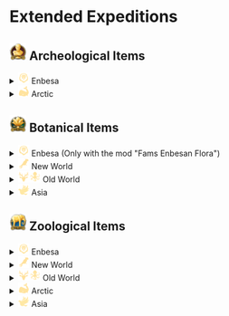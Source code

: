 # Extended Expeditions

## <img src="./doc/archeological/icon_museum.png" alt="If you are reading this, there is an error." width="30" /> Archeological Items

<details>
  <summary><img src="./doc/expeditions/icon_session_landoflions.png" alt="If you are reading this, there is an error." width="20" /> Enbesa</summary>

- <img src="./doc/archeological/icon_journal_archeological.png" alt="If you are reading this, there is an error." width="20" /> "Archeological Research Report from Enbesa: Uncommon Artefacts"

  - <img src="./doc/archeological/icon_ring.png" alt="If you are reading this, there is an error." width="20" /> Bovine Ivory Ring
  - <img src="./doc/archeological/icon_necklace.png" alt="If you are reading this, there is an error." width="20" /> Arabesque Trinkets
  - <img src="./doc/archeological/icon_mask.png" alt="If you are reading this, there is an error." width="20" /> Painted Mask
  - <img src="./doc/archeological/icon_figure.png" alt="If you are reading this, there is an error." width="20" /> Animal Figure
  - <img src="./doc/archeological/icon_book.png" alt="If you are reading this, there is an error." width="20" /> Glory of Kings

- <img src="./doc/archeological/icon_mercier_manifesto_archeological.png" alt="If you are reading this, there is an error." width="20" /> "Archeological Research Report from Enbesa: Rare Artefacts"

  - <img src="./doc/archeological/icon_lion.png" alt="If you are reading this, there is an error." width="20" /> Lion of Selamawi
  - <img src="./doc/archeological/icon_phemba.png" alt="If you are reading this, there is an error." width="20" /> Mother and Child Figure
  - <img src="./doc/archeological/icon_terracota.png" alt="If you are reading this, there is an error." width="20" /> Striking Terracotta Figure
  - <img src="./doc/archeological/icon_obelix.png" alt="If you are reading this, there is an error." width="20" /> Arksum Obelisk
  - <img src="./doc/archeological/icon_souvenir.png" alt="If you are reading this, there is an error." width="20" /> Masu Masu's Trinket
  - <img src="./doc/archeological/icon_map.png" alt="If you are reading this, there is an error." width="20" /> Masu's Mapamundi
  - <img src="./doc/archeological/icon_carving.png" alt="If you are reading this, there is an error." width="20" /> Intricate Baked Mud Tile

</details>
<details>
    <summary><img src="./doc/expeditions/icon_session_passage.png" alt="If you are reading this, there is an error." width="20" /> Arctic</summary>

- <img src="./doc/archeological/icon_mercier_manifesto_archeological.png" alt="If you are reading this, there is an error." width="20" /> "Archeological Research Report of the Arctic: Rare Artefacts"

  - <img src="./doc/archeological/icon_security.png" alt="If you are reading this, there is an error." width="20" /> Collection Of Lost Expedition Relics
  - <img src="./doc/archeological/icon_scroll.png" alt="If you are reading this, there is an error." width="20" /> Heimskringla
  - <img src="./doc/archeological/icon_model_1.png" alt="If you are reading this, there is an error." width="20" /> Inunnguaq Inuksuk
  - <img src="./doc/archeological/icon_model_2.png" alt="If you are reading this, there is an error." width="20" /> Pirujaqarvik Inuksuk
  - <img src="./doc/archeological/icon_toy.png" alt="If you are reading this, there is an error." width="20" /> Toy Qamutiik

</details>

## <img src="./doc/botanical/icon_botanic_garden.png" alt="If you are reading this, there is an error." width="30" /> Botanical Items

<details>
  <summary><img src="./doc/expeditions/icon_session_landoflions.png" alt="If you are reading this, there is an error." width="20" /> Enbesa (Only with the mod "Fams Enbesan Flora")</summary>

- <img src="./doc/botanical/icon_journal_botanical.png" alt="If you are reading this, there is an error." width="20" /> "Botanical Research Report from Enbesa: Uncommon Plants"

  - <img src="./doc/botanical/icon_wanzaberries.png" alt="If you are reading this, there is an error." width="20" /> Old Wanza Tree
  - <img src="./doc/botanical/icon_frankincense.png" alt="If you are reading this, there is an error." width="20" /> Frankincense
  - <img src="./doc/botanical/icon_gazania.png" alt="If you are reading this, there is an error." width="20" /> Gazania
  - <img src="./doc/botanical/icon_periwinkle.png" alt="If you are reading this, there is an error." width="20" /> Cape Periwinkle

- <img src="./doc/botanical/icon_mercier_manifesto_botanical.png" alt="If you are reading this, there is an error." width="20" /> "Botanical Research Report from Enbesa: Rare Plants"

  - <img src="./doc/botanical/icon_lionsear.png" alt="If you are reading this, there is an error." width="20" /> Lion's Ear
  - <img src="./doc/botanical/icon_aloe.png" alt="If you are reading this, there is an error." width="20" /> Aloe
  - <img src="./doc/botanical/icon_custardapple.png" alt="If you are reading this, there is an error." width="20" /> Wild Custard Apple
  - <img src="./doc/botanical/icon_spurflower.png" alt="If you are reading this, there is an error." width="20" /> Spur Flower
  - <img src="./doc/botanical/icon_ironwoodolive.png" alt="If you are reading this, there is an error." width="20" /> Ironwood Olive Tree
  - <img src="./doc/botanical/icon_moringa.png" alt="If you are reading this, there is an error." width="20" /> Moringa Tree

</details>

<details>
  <summary><img src="./doc/expeditions/icon_session_southamerica.png" alt="If you are reading this, there is an error." width="20" /> New World</summary>

- <img src="./doc/botanical/icon_journal_botanical.png" alt="If you are reading this, there is an error." width="20" /> "Botanical Research Report of the New World: Uncommon Plants"

  - <img src="./doc/botanical/icon_coco_tree.png" alt="If you are reading this, there is an error." width="20" /> Coconut Palm
  - <img src="./doc/botanical/icon_hevea.png" alt="If you are reading this, there is an error." width="20" /> Hevea Tree
  - <img src="./doc/botanical/icon_palm_tree.png" alt="If you are reading this, there is an error." width="20" /> Royal Palm
  - <img src="./doc/botanical/icon_sea_lavender.png" alt="If you are reading this, there is an error." width="20" /> Sea-lavender
  - <img src="./doc/botanical/item_pillar_coral.png" alt="If you are reading this, there is an error." width="20" /> Pillar Coral
  - <img src="./doc/botanical/icon_staghorn_coral.png" alt="If you are reading this, there is an error." width="20" /> Staghorn Coral

- <img src="./doc/botanical/icon_mercier_manifesto_botanical.png" alt="If you are reading this, there is an error." width="20" /> "Botanical Research Report of the New World: Rare Plants"

  - <img src="./doc/botanical/icon_great_star_coral.png" alt="If you are reading this, there is an error." width="20" /> Great Star Coral
  - <img src="./doc/botanical/icon_star_bright_lotus.png" alt="If you are reading this, there is an error." width="20" /> Yellow Lotus
  - <img src="./doc/botanical/icon_guayacan_de_manizales.png" alt="If you are reading this, there is an error." width="20" /> Guayacan de Manizales
  - <img src="./doc/botanical/icon_giant_water_lily.png" alt="If you are reading this, there is an error." width="20" /> Giant Water Lily
  - <img src="./doc/botanical/item_metaxya.png" alt="If you are reading this, there is an error." width="20" /> Metaxya Farn
  - <img src="./doc/botanical/icon_purple_pitcher.png" alt="If you are reading this, there is an error." width="20" /> Purple Pitcher Plant
  - <img src="./doc/botanical/icon_frailejones.png" alt="If you are reading this, there is an error." width="20" /> Espeletia
  - <img src="./doc/botanical/icon_queen_of_andes.png" alt="If you are reading this, there is an error." width="20" /> Queen of the Andes
  - <img src="./doc/botanical/icon_lianas.png" alt="If you are reading this, there is an error." width="20" /> Sea Heart Liana

</details>

<details>
  <summary><img src="./doc/expeditions/icon_session_moderate.png" alt="If you are reading this, there is an error." width="20" /><img src="./doc/expeditions/icon_session_sunken_treasure.png" alt="If you are reading this, there is an error." width="20" /> Old World</summary>

- <img src="./doc/botanical/icon_journal_botanical.png" alt="If you are reading this, there is an error." width="20" /> "Botanical Research Report of the Old World: Uncommon Plants"

  - <img src="./doc/botanical/icon_reeds.png" alt="If you are reading this, there is an error." width="20" /> Common Reed
  - <img src="./doc/botanical/icon_rocky_mountain_fir.png" alt="If you are reading this, there is an error." width="20" /> Subalpine Fir
  - <img src="./doc/botanical/icon_foxglove.png" alt="If you are reading this, there is an error." width="20" /> Foxglove
  - <img src="./doc/botanical/icon_dandelion.png" alt="If you are reading this, there is an error." width="20" /> Dandelion
  - <img src="./doc/botanical/icon_peppermint.png" alt="If you are reading this, there is an error." width="20" /> Peppermint
  - <img src="./doc/botanical/icon_hemp.png" alt="If you are reading this, there is an error." width="20" /> Hemp
  - <img src="./doc/botanical/icon_poppy.png" alt="If you are reading this, there is an error." width="20" /> Poopy
  - <img src="./doc/botanical/icon_saxifraga.png" alt="If you are reading this, there is an error." width="20" /> Purple Saxifage
  - <img src="./doc/botanical/icon_lilies.png" alt="If you are reading this, there is an error." width="20" /> Water Lily
  - <img src="./doc/botanical/icon_salvia.png" alt="If you are reading this, there is an error." width="20" /> Meadow Sage

</details>

<details>
  <summary><img src="./doc/expeditions/icon_session_asia.png" alt="If you are reading this, there is an error." width="20" /> Asia</summary>

- <img src="./doc/botanical/icon_journal_botanical.png" alt="If you are reading this, there is an error." width="20" /> "Botanical Research Report from Asia: Uncommon Plants"

  - <img src="./doc/botanical/icon_vines.png" alt="If you are reading this, there is an error." width="20" /> Morning Glory
  - <img src="./doc/botanical/icon_cherry_blossom.png" alt="If you are reading this, there is an error." width="20" /> Oriental Cherry
  - <img src="./doc/botanical/icon_rhododendron.png" alt="If you are reading this, there is an error." width="20" /> Rhododendron
  - <img src="./doc/botanical/item_papyrus.png" alt="If you are reading this, there is an error." width="20" /> Papyrus
  - <img src="./doc/botanical/item_water_hyacinth.png" alt="If you are reading this, there is an error." width="20" /> Water Hyacinth
  - <img src="./doc/botanical/icon_downy_jasmine.png" alt="If you are reading this, there is an error." width="20" /> Star Jasmine
  - <img src="./doc/botanical/icon_magnolia_champaca.png" alt="If you are reading this, there is an error." width="20" /> Champak
  - <img src="./doc/botanical/icon_tulsi.png" alt="If you are reading this, there is an error." width="20" /> Tulsi

</details>

## <img src="./doc/zoological/icon_zoo.png" alt="If you are reading this, there is an error." width="30" /> Zoological Items

<details>
  <summary><img src="./doc/expeditions/icon_session_landoflions.png" alt="If you are reading this, there is an error." width="20" /> Enbesa</summary>

- <img src="./doc/zoological/icon_journal_zoological.png" alt="If you are reading this, there is an error." width="20" /> "Zoological Research Trip to Enbesa: Uncommon Animals"

  - <img src="./doc/zoological/icon_dromedary.png" alt="If you are reading this, there is an error." width="20" /> Dromedary
  - <img src="./doc/zoological/icon_enbesan_wolf.png" alt="If you are reading this, there is an error." width="20" /> Enbesan Wolf
  - <img src="./doc/zoological/icon_bale_two_horned_chameleon.png" alt="If you are reading this, there is an error." width="20" /> Two-Horned Chameleon
  - <img src="./doc/zoological/icon_zebra.png" alt="If you are reading this, there is an error." width="20" /> Imperial Zebra
  - <img src="./doc/zoological/icon_wild_dog.png" alt="If you are reading this, there is an error." width="20" /> Wild Dog
  - <img src="./doc/zoological/icon_spider.png" alt="If you are reading this, there is an error." width="20" /> Curly-Hair Tarantula
  - <img src="./doc/zoological/icon_ostrich.png" alt="If you are reading this, there is an error." width="20" /> Ostrich
  - <img src="./doc/zoological/icon_flamingo.png" alt="If you are reading this, there is an error." width="20" /> Flamingo

- <img src="./doc/zoological/icon_mercier_manifesto_zoological.png" alt="If you are reading this, there is an error." width="20" /> "Zoological Research Report from Enbesa: Rare Animals"

  - <img src="./doc/zoological/icon_grey_crowned_crane.png" alt="If you are reading this, there is an error." width="20" /> Grey Crowned Crane
  - <img src="./doc/zoological/icon_mountain_nyala.png" alt="If you are reading this, there is an error." width="20" /> Mountain Nyala
  - <img src="./doc/zoological/icon_oryx.png" alt="If you are reading this, there is an error." width="20" /> Oryxe
  - <img src="./doc/zoological/icon_spotted_hyena.png" alt="If you are reading this, there is an error." width="20" /> Spotted Hyena
  - <img src="./doc/zoological/icon_wildebeest.png" alt="If you are reading this, there is an error." width="20" /> Wildebeest
  - <img src="./doc/zoological/icon_impala.png" alt="If you are reading this, there is an error." width="20" /> Impala
  - <img src="./doc/zoological/icon_caracal.png" alt="If you are reading this, there is an error." width="20" /> Caracal
  - <img src="./doc/zoological/icon_fennec.png" alt="If you are reading this, there is an error." width="20" /> Feccec
  - <img src="./doc/zoological/icon_scorpion.png" alt="If you are reading this, there is an error." width="20" /> Emperor Scorpion
  - <img src="./doc/zoological/icon_snake.png" alt="If you are reading this, there is an error." width="20" /> Spitting Cobra
  - <img src="./doc/zoological/icon_bat_eared_fennec.png" alt="If you are reading this, there is an error." width="20" /> Bat-Eared Fennec

</details>

<details>
  <summary><img src="./doc/expeditions/icon_session_southamerica.png" alt="If you are reading this, there is an error." width="20" /> New World</summary>

- <img src="./doc/zoological/icon_journal_zoological.png" alt="If you are reading this, there is an error." width="20" /> "Zoological Research Report of the New World: Uncommon Animals"

  - <img src="./doc/zoological/icon_mantaray.png" alt="If you are reading this, there is an error." width="20" /> Manta Ray
  - <img src="./doc/zoological/icon_lionfish.png" alt="If you are reading this, there is an error." width="20" /> Lionfish
  - <img src="./doc/zoological/icon_seahorses.png" alt="If you are reading this, there is an error." width="20" /> Seahorses
  - <img src="./doc/zoological/icon_turtle.png" alt="If you are reading this, there is an error." width="20" /> Green Turtle
  - <img src="./doc/zoological/icon_alpacca.png" alt="If you are reading this, there is an error." width="20" /> Alpaca
  - <img src="./doc/zoological/icon_vulture_ver2.png" alt="If you are reading this, there is an error." width="20" /> Condor

- <img src="./doc/zoological/icon_mercier_manifesto_zoological.png" alt="If you are reading this, there is an error." width="20" /> "Zoological Research Report of the New World: Rare Animals"

  - <img src="./doc/zoological/icon_dolphin.png" alt="If you are reading this, there is an error." width="20" /> Bottlenose Dolphin
  - <img src="./doc/zoological/icon_balloonfish.png" alt="If you are reading this, there is an error." width="20" /> Balloon Fish
  - <img src="./doc/zoological/icon_black_cockatoo.png" alt="If you are reading this, there is an error." width="20" /> Glossy Black Cockatoo
  - <img src="./doc/zoological/icon_puma.png" alt="If you are reading this, there is an error." width="20" /> Puma
  - <img src="./doc/zoological/icon_jaguar.png" alt="If you are reading this, there is an error." width="20" /> Jaguar
  - <img src="./doc/zoological/icon_pelican.png" alt="If you are reading this, there is an error." width="20" /> Pelican
  - <img src="./doc/zoological/icon_black_caiman.png" alt="If you are reading this, there is an error." width="20" /> Black Caiman

</details>

<details>
  <summary><img src="./doc/expeditions/icon_session_moderate.png" alt="If you are reading this, there is an error." width="20" /><img src="./doc/expeditions/icon_session_sunken_treasure.png" alt="If you are reading this, there is an error." width="20" /> Old World </summary>

- <img src="./doc/zoological/icon_journal_zoological.png" alt="If you are reading this, there is an error." width="20" /> "Zoological Research Report of the Old World: Uncommon Animals"

  - <img src="./doc/zoological/icon_pigs.png" alt="If you are reading this, there is an error." width="20" /> Domestic Pig
  - <img src="./doc/zoological/icon_chicken.png" alt="If you are reading this, there is an error." width="20" /> Chicken
  - <img src="./doc/zoological/icon_horse.png" alt="If you are reading this, there is an error." width="20" /> Horse
  - <img src="./doc/zoological/icon_cattle.png" alt="If you are reading this, there is an error." width="20" /> Cattle
  - <img src="./doc/zoological/icon_sheep.png" alt="If you are reading this, there is an error." width="20" /> Sheap
  - <img src="./doc/zoological/icon_goat.png" alt="If you are reading this, there is an error." width="20" /> Goat
  - <img src="./doc/zoological/icon_brown_bear.png" alt="If you are reading this, there is an error." width="20" /> Brown Bear
  - <img src="./doc/zoological/icon_black_bear.png" alt="If you are reading this, there is an error." width="20" /> Black Bear

- <img src="./doc/zoological/icon_mercier_manifesto_zoological.png" alt="If you are reading this, there is an error." width="20" /> "Zoological Research Report of the Old World: Rare Animals"

  - <img src="./doc/zoological/icon_blob_fish.png" alt="If you are reading this, there is an error." width="20" /> Blobfish
  - <img src="./doc/zoological/icon_helmet_jellyfish.png" alt="If you are reading this, there is an error." width="20" /> Helmet Jellyfish
  - <img src="./doc/zoological/icon_orca.png" alt="If you are reading this, there is an error." width="20" /> Orca
  - <img src="./doc/zoological/icon_swordfish.png" alt="If you are reading this, there is an error." width="20" /> Swordfish
  - <img src="./doc/zoological/icon_elk.png" alt="If you are reading this, there is an error." width="20" /> Elk

</details>

<details>
    <summary><img src="./doc/expeditions/icon_session_passage.png" alt="If you are reading this, there is an error." width="20" /> Arctic</summary>

- <img src="./doc/zoological/icon_mercier_manifesto_zoological.png" alt="If you are reading this, there is an error." width="20" /> "Zoological Research Report of the Arctic: Rare Animals"

  - <img src="./doc/zoological/icon_arctic_wolf.png" alt="If you are reading this, there is an error." width="20" /> Arctic Wolf
  - <img src="./doc/zoological/icon_musk_oxen.png" alt="If you are reading this, there is an error." width="20" /> Musk Ox
  - <img src="./doc/zoological/icon_reindeer.png" alt="If you are reading this, there is an error." width="20" /> Boreal Carobou

</details>

<details>
  <summary><img src="./doc/expeditions/icon_session_asia.png" alt="If you are reading this, there is an error." width="20" /> Asia</summary>

- <img src="./doc/zoological/icon_journal_zoological.png" alt="If you are reading this, there is an error." width="20" /> "Zoological Research Report from Asia: Uncommon Animals"

  - <img src="./doc/zoological/icon_chital.png" alt="If you are reading this, there is an error." width="20" /> Chital
  - <img src="./doc/zoological/icon_crocodile.png" alt="If you are reading this, there is an error." width="20" /> Crocodile
  - <img src="./doc/zoological/icon_peacock.png" alt="If you are reading this, there is an error." width="20" /> Peacock
  - <img src="./doc/zoological/icon_waterbuffalo.png" alt="If you are reading this, there is an error." width="20" /> Eastern Water Buffalo

- <img src="./doc/zoological/icon_mercier_manifesto_zoological.png" alt="If you are reading this, there is an error." width="20" /> "Zoological Research Report from Asia: Rare Animals"

  - <img src="./doc/zoological/icon_tiger.png" alt="If you are reading this, there is an error." width="20" /> Tiger
  - <img src="./doc/zoological/icon_glowfish_01.png" alt="If you are reading this, there is an error." width="20" /> Deep-Sea Dragonfish
  - <img src="./doc/zoological/icon_glowfish_02.png" alt="If you are reading this, there is an error." width="20" /> Unknown Luminescent Fish
  - <img src="./doc/zoological/icon_glowfish_03.png" alt="If you are reading this, there is an error." width="20" /> Firefly Squid

</details>
